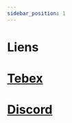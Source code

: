 ```yaml
---
sidebar_position: 1
---
```


# Liens

# **[Tebex](https://plouffe.tebex.io)**

# **[Discord](https://discord.gg/xJVCY9AvvW)**